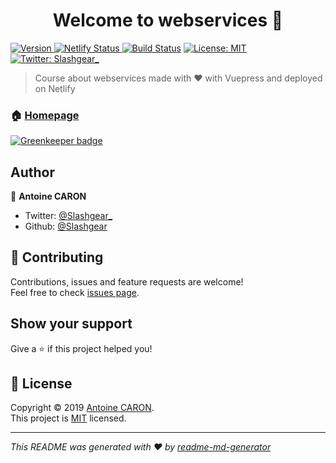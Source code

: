 <h1 align="center">Welcome to webservices 👋</h1>
<p>
  <a href="https://www.npmjs.com/package/webservices">
    <img alt="Version" src="https://img.shields.io/npm/v/webservices.svg">
  </a>
  <a href="https://app.netlify.com/sites/learn-webservices/deploys">
    <img alt="Netlify Status" src="https://api.netlify.com/api/v1/badges/cf236d5c-423a-4f5e-a35a-01a15b15fc5b/deploy-status" target="_blank" />
  </a>
  <a href="https://travis-ci.org/Slashgear/webservice"><img src="https://travis-ci.org/Slashgear/webservice.svg?branch=master" alt="Build Status"></a>
  <a href="https://github.com/Slashgear/webservices/blob/master/LICENSE">
    <img alt="License: MIT" src="https://img.shields.io/badge/License-MIT-yellow.svg" target="_blank" />
  </a>
  <a href="https://twitter.com/Slashgear_">
    <img alt="Twitter: Slashgear_" src="https://img.shields.io/twitter/follow/Slashgear_.svg?style=social" target="_blank" />
  </a>
</p>

> Course about webservices made with ♥️ with Vuepress and deployed on Netlify

### 🏠 [Homepage](https://learn-webservices.netlify.com/)

[![Greenkeeper badge](https://badges.greenkeeper.io/Slashgear/webservices.svg)](https://greenkeeper.io/)

## Author

👤 **Antoine CARON**

- Twitter: [@Slashgear\_](https://twitter.com/Slashgear_)
- Github: [@Slashgear](https://github.com/Slashgear)

## 🤝 Contributing

Contributions, issues and feature requests are welcome!<br />Feel free to check [issues page](https://github.com/Slashgear/webservices/issues/new).

## Show your support

Give a ⭐️ if this project helped you!

## 📝 License

Copyright © 2019 [Antoine CARON](https://github.com/Slashgear).<br />
This project is [MIT](https://github.com/Slashgear/webservices/blob/master/LICENSE) licensed.

---

_This README was generated with ❤️ by [readme-md-generator](https://github.com/kefranabg/readme-md-generator)_
